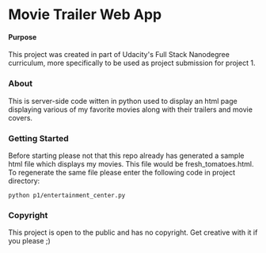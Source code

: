 # Movie Trailer Web App

#### Purpose
This project was created in part of Udacity's Full Stack Nanodegree curriculum, more specifically to be used as project submission for project 1. 

### About 
This is server-side code witten in python used to display an html page displaying various of my favorite movies along with their trailers and movie covers. 

### Getting Started 
Before starting please not that this repo already has generated a sample html file which displays my movies. This file would be fresh_tomatoes.html. To regenerate the same file please enter the following code in project directory:

`python p1/entertainment_center.py`

### Copyright 
This project is open to the public and has no copyright. Get creative with it if you please ;)